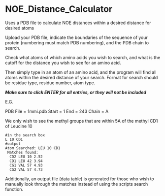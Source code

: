 # NOE_Distance_Calculator
Uses a PDB file to calculate NOE distances within a desired distance for desired atoms

Upload your PDB file, indicate the boundaries of the sequence of your protein (numbering must match PDB numbering), and the PDB chain to search. 

Check what atoms of which amino acids you wish to search, and what is the cutoff for the distance you wish to see for an amino acid. 

Then simply type in an atom of an amino acid, and the program will find all atoms within the desired distance of your search. Format for search should be residue type, residue number, atom type.

***Make sure to click ENTER for all entries, or they will not be included***

E.G.

PDB File = 1mmi.pdb
Start = 1
End = 243
Chain = A

We only wish to see the methyl groups that are within 5A of the methyl CD1 of Leucine 10

```
#in the search box
L 10 CD1
#output
Atom Searched: LEU 10 CD1 
 Matches found: 
  CD2 LEU 10 2.52
  CD1 LEU 42 3.94
  CG1 VAL 57 4.93
  CG2 VAL 57 4.73
```

Additionally, an output file (data table) is generated for those who wish to manually look through the matches instead of using the scripts search function. 
